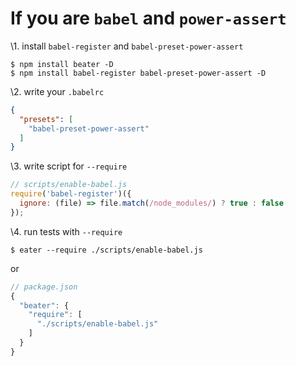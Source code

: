 # If you are `babel` and `power-assert`

\1. install `babel-register` and `babel-preset-power-assert`

```
$ npm install beater -D
$ npm install babel-register babel-preset-power-assert -D
```

\2. write your `.babelrc`

```json
{
  "presets": [
    "babel-preset-power-assert"
  ]
}
```

\3. write script for `--require`

```js
// scripts/enable-babel.js
require('babel-register')({
  ignore: (file) => file.match(/node_modules/) ? true : false
});
```

\4. run tests with `--require`

```
$ eater --require ./scripts/enable-babel.js
```

or

```js
// package.json
{
  "beater": {
    "require": [
      "./scripts/enable-babel.js"
    ]
  }
}
```
